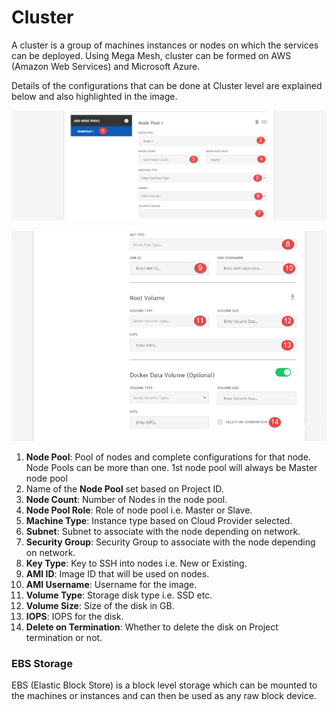 # Cluster

A cluster is a group of machines instances or nodes on which the services can be deployed. Using Mega Mesh, cluster can be formed on AWS (Amazon Web Services) and Microsoft Azure. 

Details of the configurations that can be done at Cluster level are explained below and also highlighted in the image.

![1](imgs\1.jpg)

![2](imgs\2.jpg)

1. **Node Pool**: Pool of nodes and complete configurations for that node. Node Pools can be more than one. 1st node pool will always be Master node pool
2. Name of the **Node Pool** set based on Project ID.
3. **Node Count**: Number of Nodes in the node pool.
4. **Node Pool Role**: Role of node pool i.e. Master or Slave.
5. **Machine Type**: Instance type based on Cloud Provider selected. 
6. **Subnet**: Subnet to associate with the node depending on network.
7. **Security Group**: Security Group to associate with the node depending on network.
8. **Key Type**: Key to SSH into nodes i.e. New or Existing.
9. **AMI ID**: Image ID that will be used on nodes.
10. **AMI Username**: Username for the image.
11. **Volume Type**: Storage disk type i.e. SSD etc. 
12. **Volume Size**: Size of the disk in GB.
13. **IOPS**: IOPS for the disk.
14. **Delete on Termination**: Whether to delete the disk on Project termination or not.

### EBS Storage

EBS (Elastic Block Store) is a block level storage which can be mounted to the machines or instances and can then be used as any raw block device.

